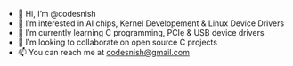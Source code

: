 - 👋 Hi, I’m @codesnish
- 👀 I’m interested in AI chips, Kernel Developement & Linux Device Drivers
- 🌱 I’m currently learning C programming, PCIe & USB device drivers
- 💞️ I’m looking to collaborate on open source C projects
- 📫 You can reach me at codesnish@gmail.com

<!---
codesnish/codesnish is a ✨ special ✨ repository because its `README.md` (this file) appears on your GitHub profile.
You can click the Preview link to take a look at your changes.
--->
